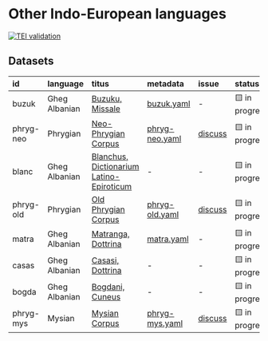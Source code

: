 # Other Indo-European languages
[![TEI validation](https://github.com/TITUS-2-0/other-ie/actions/workflows/validate_data.yaml/badge.svg?branch=main)](https://github.com/TITUS-2-0/other-ie/actions/workflows/validate_data.yaml)
## Datasets
| id        | language      | titus                                                                                                         | metadata                                                                                 | issue                                                     | status         |
|:----------|:--------------|:--------------------------------------------------------------------------------------------------------------|:-----------------------------------------------------------------------------------------|:----------------------------------------------------------|:---------------|
| buzuk     | Gheg Albanian | [Buzuku, Missale](http://titus.uni-frankfurt.de/texte/etcs/alban/buzuku/buzuk.htm)                            | [buzuk.yaml](https://github.com/TITUS-2-0/metadata/blob/main/curated/buzuk.yaml)         | -                                                         | 🟨 in progress |
| phryg-neo | Phrygian      | [Neo-Phrygian Corpus](http://titus.uni-frankfurt.de/texte/etcs/phrygian/phryg.htm)                            | [phryg-neo.yaml](https://github.com/TITUS-2-0/metadata/blob/main/curated/phryg-neo.yaml) | [discuss](https://github.com/TITUS-2-0/other-ie/issues/3) | 🟨 in progress |
| blanc     | Gheg Albanian | [Blanchus, Dictionarium Latino-Epiroticum](http://titus.uni-frankfurt.de/texte/etcs/alban/blanchus/blanc.htm) | -                                                                                        | -                                                         | 🟨 in progress |
| phryg-old | Phrygian      | [Old Phrygian Corpus](http://titus.uni-frankfurt.de/texte/etcs/phrygian/phryg.htm)                            | [phryg-old.yaml](https://github.com/TITUS-2-0/metadata/blob/main/curated/phryg-old.yaml) | [discuss](https://github.com/TITUS-2-0/other-ie/issues/2) | 🟨 in progress |
| matra     | Gheg Albanian | [Matranga, Dottrina](http://titus.uni-frankfurt.de/texte/etcs/alban/matranga/matra.htm)                       | [matra.yaml](https://github.com/TITUS-2-0/metadata/blob/main/curated/matra.yaml)         | -                                                         | 🟨 in progress |
| casas     | Gheg Albanian | [Casasi, Dottrina](http://titus.uni-frankfurt.de/texte/etcs/alban/casasi/casas.htm)                           | -                                                                                        | -                                                         | 🟨 in progress |
| bogda     | Gheg Albanian | [Bogdani, Cuneus](http://titus.uni-frankfurt.de/texte/etcs/alban/bogdani/bogda.htm)                           | -                                                                                        | -                                                         | 🟨 in progress |
| phryg-mys | Mysian        | [Mysian Corpus](http://titus.uni-frankfurt.de/texte/etcs/phrygian/phryg.htm)                                  | [phryg-mys.yaml](https://github.com/TITUS-2-0/metadata/blob/main/curated/phryg-mys.yaml) | [discuss](https://github.com/TITUS-2-0/other-ie/issues/4) | 🟨 in progress |